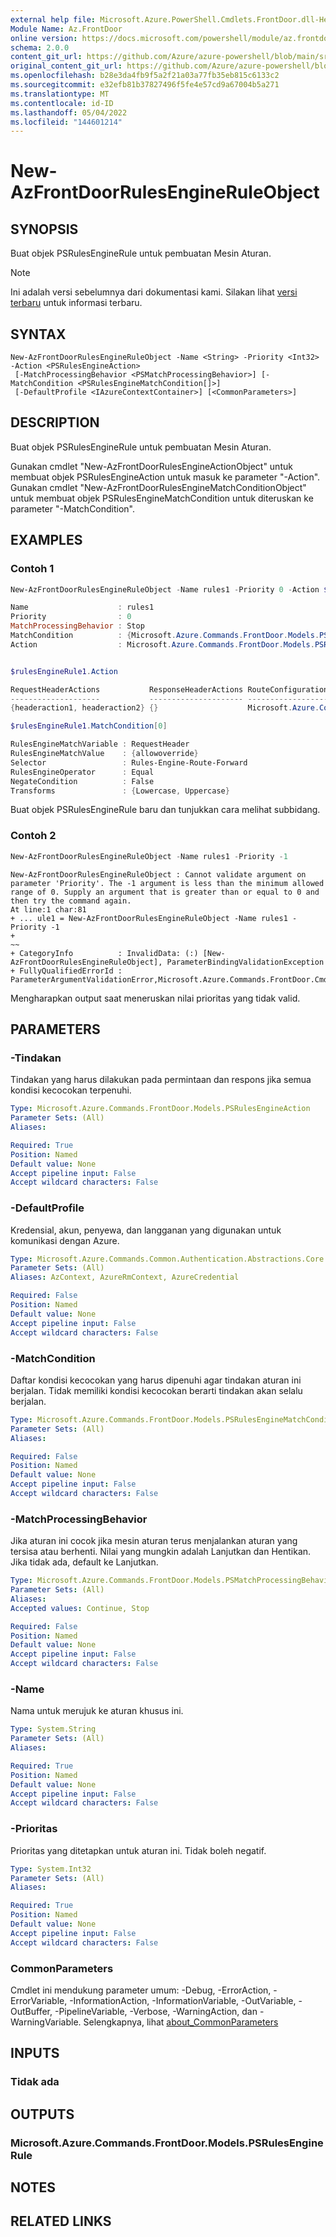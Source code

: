 ```yaml
---
external help file: Microsoft.Azure.PowerShell.Cmdlets.FrontDoor.dll-Help.xml
Module Name: Az.FrontDoor
online version: https://docs.microsoft.com/powershell/module/az.frontdoor/new-azfrontdoorrulesengineruleobject
schema: 2.0.0
content_git_url: https://github.com/Azure/azure-powershell/blob/main/src/FrontDoor/FrontDoor/help/New-AzFrontDoorRulesEngineRuleObject.md
original_content_git_url: https://github.com/Azure/azure-powershell/blob/main/src/FrontDoor/FrontDoor/help/New-AzFrontDoorRulesEngineRuleObject.md
ms.openlocfilehash: b28e3da4fb9f5a2f21a03a77fb35eb815c6133c2
ms.sourcegitcommit: e32efb81b37827496f5fe4e57cd9a67004b5a271
ms.translationtype: MT
ms.contentlocale: id-ID
ms.lasthandoff: 05/04/2022
ms.locfileid: "144601214"
---
```

# New-AzFrontDoorRulesEngineRuleObject

## SYNOPSIS
Buat objek PSRulesEngineRule untuk pembuatan Mesin Aturan.

> [!NOTE]
>Ini adalah versi sebelumnya dari dokumentasi kami. Silakan lihat [versi terbaru](/powershell/module/az.frontdoor/new-azfrontdoorrulesengineruleobject) untuk informasi terbaru.

## SYNTAX

```
New-AzFrontDoorRulesEngineRuleObject -Name <String> -Priority <Int32> -Action <PSRulesEngineAction>
 [-MatchProcessingBehavior <PSMatchProcessingBehavior>] [-MatchCondition <PSRulesEngineMatchCondition[]>]
 [-DefaultProfile <IAzureContextContainer>] [<CommonParameters>]
```

## DESCRIPTION
Buat objek PSRulesEngineRule untuk pembuatan Mesin Aturan.

Gunakan cmdlet "New-AzFrontDoorRulesEngineActionObject" untuk membuat objek PSRulesEngineAction untuk masuk ke parameter "-Action".
Gunakan cmdlet "New-AzFrontDoorRulesEngineMatchConditionObject" untuk membuat objek PSRulesEngineMatchCondition untuk diteruskan ke parameter "-MatchCondition".

## EXAMPLES

### Contoh 1
```powershell
New-AzFrontDoorRulesEngineRuleObject -Name rules1 -Priority 0 -Action $rulesEngineAction -MatchProcessingBehavior Stop -MatchCondition $rulesEngineMatchCondition

Name                    : rules1
Priority                : 0
MatchProcessingBehavior : Stop
MatchCondition          : {Microsoft.Azure.Commands.FrontDoor.Models.PSRulesEngineMatchCondition}
Action                  : Microsoft.Azure.Commands.FrontDoor.Models.PSRulesEngineAction


$rulesEngineRule1.Action

RequestHeaderActions           ResponseHeaderActions RouteConfigurationOverride
--------------------           --------------------- --------------------------
{headeraction1, headeraction2} {}                    Microsoft.Azure.Commands.FrontDoor.Models.PSForwardingConfiguration

$rulesEngineRule1.MatchCondition[0]

RulesEngineMatchVariable : RequestHeader
RulesEngineMatchValue    : {allowoverride}
Selector                 : Rules-Engine-Route-Forward
RulesEngineOperator      : Equal
NegateCondition          : False
Transforms               : {Lowercase, Uppercase}
```

Buat objek PSRulesEngineRule baru dan tunjukkan cara melihat subbidang.

### Contoh 2
```powershell
New-AzFrontDoorRulesEngineRuleObject -Name rules1 -Priority -1
```

```output
New-AzFrontDoorRulesEngineRuleObject : Cannot validate argument on parameter 'Priority'. The -1 argument is less than the minimum allowed range of 0. Supply an argument that is greater than or equal to 0 and then try the command again.
At line:1 char:81
+ ... ule1 = New-AzFrontDoorRulesEngineRuleObject -Name rules1 -Priority -1
+                                                                        ~~
+ CategoryInfo          : InvalidData: (:) [New-AzFrontDoorRulesEngineRuleObject], ParameterBindingValidationException
+ FullyQualifiedErrorId : ParameterArgumentValidationError,Microsoft.Azure.Commands.FrontDoor.Cmdlets.NewFrontDoorRulesEngineRuleObject
```

Mengharapkan output saat meneruskan nilai prioritas yang tidak valid.

## PARAMETERS

### -Tindakan
Tindakan yang harus dilakukan pada permintaan dan respons jika semua kondisi kecocokan terpenuhi.

```yaml
Type: Microsoft.Azure.Commands.FrontDoor.Models.PSRulesEngineAction
Parameter Sets: (All)
Aliases:

Required: True
Position: Named
Default value: None
Accept pipeline input: False
Accept wildcard characters: False
```

### -DefaultProfile
Kredensial, akun, penyewa, dan langganan yang digunakan untuk komunikasi dengan Azure.

```yaml
Type: Microsoft.Azure.Commands.Common.Authentication.Abstractions.Core.IAzureContextContainer
Parameter Sets: (All)
Aliases: AzContext, AzureRmContext, AzureCredential

Required: False
Position: Named
Default value: None
Accept pipeline input: False
Accept wildcard characters: False
```

### -MatchCondition
Daftar kondisi kecocokan yang harus dipenuhi agar tindakan aturan ini berjalan. Tidak memiliki kondisi kecocokan berarti tindakan akan selalu berjalan.

```yaml
Type: Microsoft.Azure.Commands.FrontDoor.Models.PSRulesEngineMatchCondition[]
Parameter Sets: (All)
Aliases:

Required: False
Position: Named
Default value: None
Accept pipeline input: False
Accept wildcard characters: False
```

### -MatchProcessingBehavior
Jika aturan ini cocok jika mesin aturan terus menjalankan aturan yang tersisa atau berhenti.
Nilai yang mungkin adalah Lanjutkan dan Hentikan.
Jika tidak ada, default ke Lanjutkan.

```yaml
Type: Microsoft.Azure.Commands.FrontDoor.Models.PSMatchProcessingBehavior
Parameter Sets: (All)
Aliases:
Accepted values: Continue, Stop

Required: False
Position: Named
Default value: None
Accept pipeline input: False
Accept wildcard characters: False
```

### -Name
Nama untuk merujuk ke aturan khusus ini.

```yaml
Type: System.String
Parameter Sets: (All)
Aliases:

Required: True
Position: Named
Default value: None
Accept pipeline input: False
Accept wildcard characters: False
```

### -Prioritas
Prioritas yang ditetapkan untuk aturan ini.
Tidak boleh negatif.

```yaml
Type: System.Int32
Parameter Sets: (All)
Aliases:

Required: True
Position: Named
Default value: None
Accept pipeline input: False
Accept wildcard characters: False
```

### CommonParameters
Cmdlet ini mendukung parameter umum: -Debug, -ErrorAction, -ErrorVariable, -InformationAction, -InformationVariable, -OutVariable, -OutBuffer, -PipelineVariable, -Verbose, -WarningAction, dan -WarningVariable. Selengkapnya, lihat [about_CommonParameters](http://go.microsoft.com/fwlink/?LinkID=113216)

## INPUTS

### Tidak ada

## OUTPUTS

### Microsoft.Azure.Commands.FrontDoor.Models.PSRulesEngineRule

## NOTES

## RELATED LINKS
